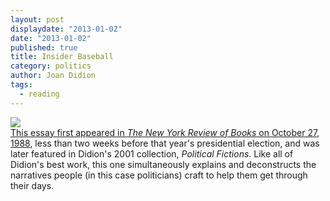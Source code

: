 ```yaml
---
layout: post
displaydate: "2013-01-02"
date: "2013-01-02"
published: true
title: Insider Baseball
category: politics
author: Joan Didion
tags: 
  - reading
---
```


![](http://upload.wikimedia.org/wikipedia/en/thumb/6/6b/Didion-Fictions.jpg/200px-Didion-Fictions.jpg)
<br><a href="http://www.nybooks.com/articles/archives/1988/oct/27/insider-baseball/?pagination=false" target="_blank">This essay first appeared in _The New York Review of Books_ on October 27, 1988</a>, less than two weeks before that year's presidential election, and was later featured in Didion's 2001 collection, _Political Fictions_. Like all of Didion's best work, this one simultaneously explains and deconstructs the narratives people (in this case politicians) craft to help them get through their days.